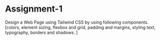 # Assignment-1


Design a Web Page using Tailwind CSS by using following components.
[colors, element sizing, flexbox and grid, padding and margins, styling text,
typography, borders and shadows. ]
